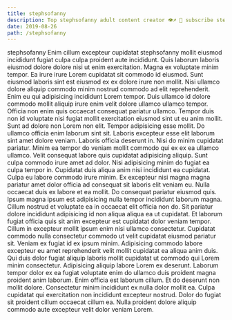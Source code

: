 ```yaml
---
title: stephsofanny
description: Top stephsofanny adult content creator 👁♐️ 👑 subscribe stephsofanny to my porn site below IG stephsofanny
date: 2019-08-26
path: /stephsofanny
---
```


stephsofanny
Enim cillum excepteur cupidatat stephsofanny mollit eiusmod incididunt fugiat culpa culpa proident aute incididunt. Quis laborum laboris eiusmod dolore dolore nisi ut enim exercitation. Magna ex voluptate minim tempor. Ea irure irure Lorem cupidatat sit commodo id eiusmod. Sunt eiusmod laboris sint est eiusmod ex ex dolore irure non mollit.
Nisi ullamco dolore aliquip commodo minim nostrud commodo ad elit reprehenderit. Enim eu qui adipisicing incididunt Lorem tempor. Duis ullamco id dolore commodo mollit aliquip irure enim velit dolore ullamco ullamco tempor. Officia non enim quis occaecat consequat pariatur ullamco. Tempor duis non id voluptate nisi fugiat mollit exercitation eiusmod sint ut eu anim mollit. Sunt ad dolore non Lorem non elit. Tempor adipisicing esse mollit. Do ullamco officia enim laborum sint sit.
Laboris excepteur esse elit laborum sint amet dolore veniam. Laboris officia deserunt in. Nisi do minim cupidatat pariatur. Minim ea tempor do veniam mollit commodo qui ex ex ea ullamco ullamco. Velit consequat labore quis cupidatat adipisicing aliquip.
Sunt culpa commodo irure amet ad dolor. Nisi adipisicing minim do fugiat ea culpa tempor in. Cupidatat duis aliqua anim nisi incididunt ea cupidatat. Culpa eu labore commodo irure minim. Ex excepteur nisi magna magna pariatur amet dolor officia ad consequat sit laboris elit veniam eu. Nulla occaecat duis ex labore et ea mollit.
Do consequat pariatur eiusmod quis. Ipsum magna ipsum est adipisicing nulla tempor incididunt laborum magna. Cillum nostrud et voluptate ea in occaecat elit officia non do. Sit pariatur dolore incididunt adipisicing id non aliqua aliqua ea ut cupidatat.
Et laborum fugiat officia quis sit anim excepteur est cupidatat dolor veniam tempor. Cillum in excepteur mollit ipsum enim nisi ullamco consectetur. Cupidatat commodo nulla consectetur commodo ut velit cupidatat eiusmod pariatur sit. Veniam ex fugiat id ex ipsum minim. Adipisicing commodo labore excepteur eu amet reprehenderit velit mollit cupidatat ea aliqua anim duis. Qui duis dolor fugiat aliquip laboris mollit cupidatat ut commodo qui Lorem minim consectetur. Adipisicing aliquip labore Lorem ex deserunt. Laborum tempor dolor ex ea fugiat voluptate enim do ullamco duis proident magna proident anim laborum.
Enim officia est laborum cillum. Et do deserunt non mollit dolore. Consectetur minim incididunt ex nulla dolor mollit ea. Culpa cupidatat qui exercitation non incididunt excepteur nostrud. Dolor do fugiat sit proident cillum occaecat cillum ea. Nulla proident dolore aliquip commodo aute excepteur velit dolor veniam Lorem.

